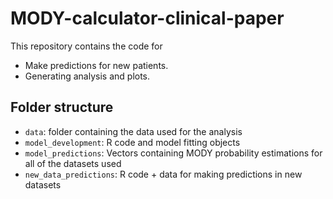 # MODY-calculator-clinical-paper

This repository contains the code for 

- Make predictions for new patients.
- Generating analysis and plots.

## Folder structure

- `data`: folder containing the data used for the analysis
- `model_development`: R code and model fitting objects
- `model_predictions`: Vectors containing MODY probability estimations for all of the datasets used
- `new_data_predictions`: R code + data for making predictions in new datasets
